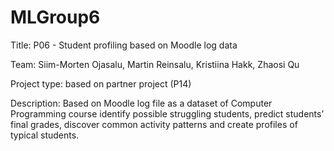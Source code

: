 # MLGroup6
Title: P06 - Student profiling based on Moodle log data

Team: Siim-Morten Ojasalu, Martin Reinsalu, Kristiina Hakk, Zhaosi Qu

Project type: based on partner project (P14)

Description: Based on Moodle log file as a dataset of Computer Programming course identify possible struggling students, predict students’ final grades, discover common activity patterns and create profiles of typical students.
